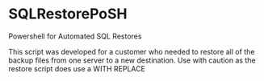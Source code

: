 # SQLRestorePoSH
Powershell for Automated SQL Restores

This script was developed for a customer who needed to restore all of the backup files from one server to a new destination. Use with caution as the restore script does use a WITH REPLACE
